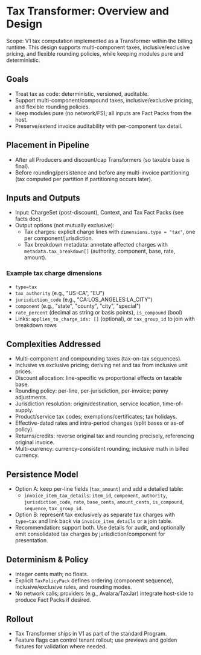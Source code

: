 # Tax Transformer: Overview and Design

Scope: V1 tax computation implemented as a Transformer within the billing runtime. This design supports multi-component taxes, inclusive/exclusive pricing, and flexible rounding policies, while keeping modules pure and deterministic.

## Goals
- Treat tax as code: deterministic, versioned, auditable.
- Support multi-component/compound taxes, inclusive/exclusive pricing, and flexible rounding policies.
- Keep modules pure (no network/FS); all inputs are Fact Packs from the host.
- Preserve/extend invoice auditability with per-component tax detail.

## Placement in Pipeline
- After all Producers and discount/cap Transformers (so taxable base is final).
- Before rounding/persistence and before any multi-invoice partitioning (tax computed per partition if partitioning occurs later).

## Inputs and Outputs
- Input: ChargeSet (post-discount), Context, and Tax Fact Packs (see facts doc).
- Output options (not mutually exclusive):
  - Tax charges: explicit charge lines with `dimensions.type = "tax"`, one per component/jurisdiction.
  - Tax breakdown metadata: annotate affected charges with `metadata.tax_breakdown[]` (authority, component, base, rate, amount).

### Example tax charge dimensions
- `type=tax`
- `tax_authority` (e.g., "US-CA", "EU")
- `jurisdiction_code` (e.g., "CA:LOS_ANGELES:LA_CITY")
- `component` (e.g., "state", "county", "city", "special")
- `rate_percent` (decimal as string or basis points), `is_compound` (bool)
- Links: `applies_to_charge_ids: []` (optional), or `tax_group_id` to join with breakdown rows

## Complexities Addressed
- Multi-component and compounding taxes (tax-on-tax sequences).
- Inclusive vs exclusive pricing; deriving net and tax from inclusive unit prices.
- Discount allocation: line-specific vs proportional effects on taxable base.
- Rounding policy: per-line, per-jurisdiction, per-invoice; penny adjustments.
- Jurisdiction resolution: origin/destination, service location, time-of-supply.
- Product/service tax codes; exemptions/certificates; tax holidays.
- Effective-dated rates and intra-period changes (split bases or as-of policy).
- Returns/credits: reverse original tax and rounding precisely, referencing original invoice.
- Multi-currency: currency-consistent rounding; inclusive math in billed currency.

## Persistence Model
- Option A: keep per-line fields (`tax_amount`) and add a detailed table:
  - `invoice_item_tax_details`: `item_id`, `component`, `authority`, `jurisdiction_code`, `rate`, `base_cents`, `amount_cents`, `is_compound`, `sequence`, `tax_group_id`.
- Option B: represent tax exclusively as separate tax charges with `type=tax` and link back via `invoice_item_details` or a join table.
- Recommendation: support both. Use details for audit, and optionally emit consolidated tax charges by jurisdiction/component for presentation.

## Determinism & Policy
- Integer cents math; no floats.
- Explicit `TaxPolicyPack` defines ordering (component sequence), inclusive/exclusive rules, and rounding modes.
- No network calls; providers (e.g., Avalara/TaxJar) integrate host-side to produce Fact Packs if desired.

## Rollout
- Tax Transformer ships in V1 as part of the standard Program.
- Feature flags can control tenant rollout; use previews and golden fixtures for validation where needed.

